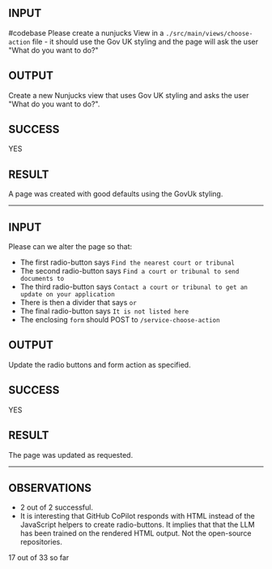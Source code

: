 ## INPUT
#codebase Please create a nunjucks View in a `./src/main/views/choose-action` file - it should use the Gov UK styling and the page will ask the user "What do you want to do?"

## OUTPUT
Create a new Nunjucks view that uses Gov UK styling and asks the user "What do you want to do?".

## SUCCESS
YES

## RESULT
A page was created with good defaults using the GovUk styling.

-----

## INPUT
Please can we alter the page so that:
* The first radio-button says `Find the nearest court or tribunal`
* The second radio-button says `Find a court or tribunal to send documents to`
* The third radio-button says `Contact a court or tribunal to get an update on your application`
* There is then a divider that says `or`
* The final radio-button says `It is not listed here`
* The enclosing `form` should POST to `/service-choose-action`

## OUTPUT
Update the radio buttons and form action as specified.

## SUCCESS
YES

## RESULT
The page was updated as requested.

-----

## OBSERVATIONS
* 2 out of 2 successful.
* It is interesting that GitHub CoPilot responds with HTML instead of the JavaScript helpers to create radio-buttons. It implies that that the LLM has been trained on the rendered HTML output. Not the open-source repositories.

17 out of 33 so far